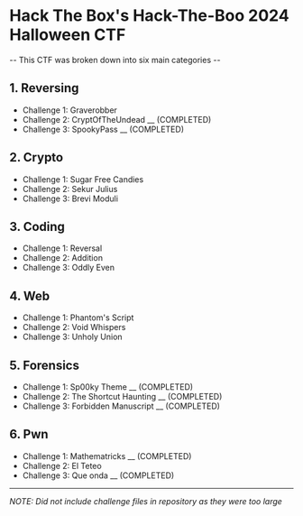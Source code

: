 # Hack The Box's Hack-The-Boo 2024 Halloween CTF

-- This CTF was broken down into six main categories --

## 1. Reversing

- Challenge 1: Graverobber
- Challenge 2: CryptOfTheUndead __ (COMPLETED)
- Challenge 3: SpookyPass __ (COMPLETED)

## 2. Crypto

- Challenge 1: Sugar Free Candies
- Challenge 2: Sekur Julius
- Challenge 3: Brevi Moduli

## 3. Coding

- Challenge 1: Reversal
- Challenge 2: Addition
- Challenge 3: Oddly Even

## 4. Web

- Challenge 1: Phantom's Script
- Challenge 2: Void Whispers
- Challenge 3: Unholy Union

## 5. Forensics

- Challenge 1: Sp00ky Theme __ (COMPLETED)
- Challenge 2: The Shortcut Haunting __ (COMPLETED)
- Challenge 3: Forbidden Manuscript __ (COMPLETED)

## 6. Pwn

- Challenge 1: Mathematricks __ (COMPLETED)
- Challenge 2: El Teteo
- Challenge 3: Que onda __ (COMPLETED)




---------------------------
*NOTE: Did not include challenge files in repository as they were too large*


